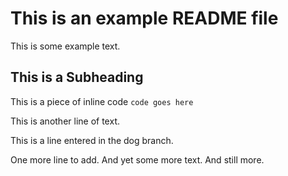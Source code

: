 # This is an example README file

This is some example text.

## This is a Subheading

This is a piece of inline code `code goes here`

This is another line of text.

This is a line entered in the dog branch.

One more line to add. And yet some more text. And still more.